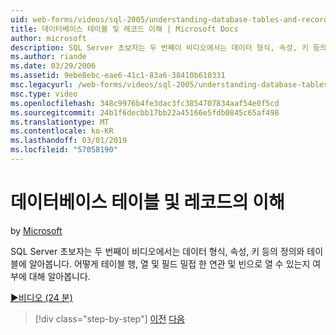 ```yaml
---
uid: web-forms/videos/sql-2005/understanding-database-tables-and-records
title: 데이터베이스 테이블 및 레코드 이해 | Microsoft Docs
author: microsoft
description: SQL Server 초보자는 두 번째이 비디오에서는 데이터 형식, 속성, 키 등의 정의와 테이블에 알아봅니다. 확인해 테이블 행, 열을 하는 중...
ms.author: riande
ms.date: 03/29/2006
ms.assetid: 9ebe8ebc-eae6-41c1-83a6-38410b610331
msc.legacyurl: /web-forms/videos/sql-2005/understanding-database-tables-and-records
msc.type: video
ms.openlocfilehash: 348c9976b4fe3dac3fc3854707834aaf54e0f5cd
ms.sourcegitcommit: 24b1f6decbb17bb22a45166e5fdb0845c65af498
ms.translationtype: MT
ms.contentlocale: ko-KR
ms.lasthandoff: 03/01/2019
ms.locfileid: "57058190"
---
```

<a name="understanding-database-tables-and-records"></a>데이터베이스 테이블 및 레코드의 이해
====================
by [Microsoft](https://github.com/microsoft)

SQL Server 초보자는 두 번째이 비디오에서는 데이터 형식, 속성, 키 등의 정의와 테이블에 알아봅니다. 어떻게 테이블 행, 열 및 필드 밀접 한 연관 및 빈으로 열 수 있는지 여부에 대해 알아봅니다.

[&#9654;비디오 (24 분)](https://channel9.msdn.com/Blogs/ASP-NET-Site-Videos/understanding-database-tables-and-records)

> [!div class="step-by-step"]
> [이전](what-is-a-database.md)
> [다음](more-about-column-data-types-and-other-properties.md)
